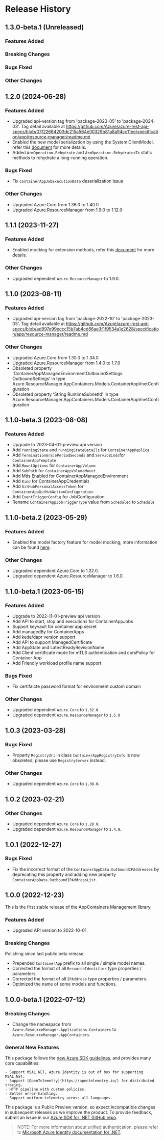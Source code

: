 # Release History

## 1.3.0-beta.1 (Unreleased)

### Features Added

### Breaking Changes

### Bugs Fixed

### Other Changes

## 1.2.0 (2024-06-28)

### Features Added

- Upgraded api-version tag from 'package-2023-05' to 'package-2024-03'. Tag detail available at https://github.com/Azure/azure-rest-api-specs/blob/07f22664203dc215a564e00329b81a8a94cc11ee/specification/app/resource-manager/readme.md
- Enabled the new model serialization by using the System.ClientModel, refer this [document](https://aka.ms/azsdk/net/mrw) for more details.
- Added `ArmOperation.Rehydrate` and `ArmOperation.Rehydrate<T>` static methods to rehydrate a long-running operation.

### Bugs Fixed

- Fix `ContainerAppJobExecutionData` deserialization issue

### Other Changes

- Upgraded Azure.Core from 1.36.0 to 1.40.0
- Upgraded Azure.ResourceManager from 1.9.0 to 1.12.0

## 1.1.1 (2023-11-27)

### Features Added

- Enabled mocking for extension methods, refer this [document](https://aka.ms/azsdk/net/mocking) for more details.

### Other Changes

- Upgraded dependent `Azure.ResourceManager` to 1.9.0.

## 1.1.0 (2023-08-11)

### Features Added

- Upgraded api-version tag from 'package-2022-10' to 'package-2023-05'. Tag detail available at https://github.com/Azure/azure-rest-api-specs/blob/ad997e99eccc15b7ab4cd66ae3f1f9534a1e2628/specification/app/resource-manager/readme.md

### Other Changes

- Upgraded Azure.Core from 1.30.0 to 1.34.0
- Upgraded Azure.ResourceManager from 1.4.0 to 1.7.0
- Obsoleted property 'ContainerAppManagedEnvironmentOutboundSettings OutboundSettings' in type Azure.ResourceManager.AppContainers.Models.ContainerAppVnetConfiguration
- Obsoleted property 'String RuntimeSubnetId' in type Azure.ResourceManager.AppContainers.Models.ContainerAppVnetConfiguration

## 1.1.0-beta.3 (2023-08-08)

### Features Added

- Upgrade to 2023-04-01-preview api version
- Add `runningState` and `runningStateDetails` for `ContainerAppReplica`
- Add `TerminationGracePeriodSeconds` and `ServicBinds`for `ContainerAppTemplate`
- Add `MountOptions` for `ContainerAppVolume`
- Add `SubPath` for `ContainerAppVolumeMount`
- Add Mtls Enabled for ContainerAppManagedEnvironment
- Add `Kind` for  ContainerAppCredentials
- Add `GitHubPersonalAccessToken` for `ContainerAppGitHubActionConfiguration`
- Add `EventTriggerConfig` for JobConfiguration
- Rename `ContainerAppJobTriggerType` value from `Scheduled` to `Schedule`

## 1.1.0-beta.2 (2023-05-29)

### Features Added

- Enabled the model factory feature for model mocking, more information can be found [here](https://azure.github.io/azure-sdk/dotnet_introduction.html#dotnet-mocking-factory-builder).

### Other Changes

- Upgraded dependent Azure.Core to 1.32.0.
- Upgraded dependent Azure.ResourceManager to 1.6.0.

## 1.1.0-beta.1 (2023-05-15)

### Features Added

- Upgrade to 2022-11-01-preview api version
- Add API to start, stop and executions for ContainerAppJobs
- Support keyvault for container app secret
- Add managedBy for ContainerApps
- Add keda/dapr version support
- Add API to support ManagedCertificate
- Add AppState and LatestReadyRevisionName
- Add Client certificate mode for mTLS authentication and corsPolicy for Container App
- Add Friendly workload profile name support

### Bugs Fixed

- Fix certifaicte password format for environment custom domain

### Other Changes

- Upgraded dependent `Azure.Core` to `1.32.0`
- Upgraded dependent `Azure.ResourceManager` to `1.5.0`

## 1.0.3 (2023-03-28)

### Bugs Fixed

- Property `RegistryUri` in class `ContainerAppRegistryInfo` is now obsoleted, please use `RegistryServer` instead.

### Other Changes

- Upgraded dependent `Azure.Core` to `1.30.0`.

## 1.0.2 (2023-02-21)

### Other Changes

- Upgraded dependent `Azure.Core` to `1.28.0`.
- Upgraded dependent `Azure.ResourceManager` to `1.4.0`.

## 1.0.1 (2022-12-27)

### Bugs Fixed

- Fix the incorrect format of the `ContainerAppData.OutboundIPAddresses` by deprecating this property and adding new property `ContainerAppData.OutboundIPAddressList`.

## 1.0.0 (2022-12-23)

This is the first stable release of the AppContainers Management library.

### Features Added

- Upgraded API version to 2022-10-01.

### Breaking Changes

Polishing since last public beta release:
- Prepended `ContainerApp` prefix to all single / simple model names.
- Corrected the format of all `ResourceIdentifier` type properties / parameters.
- Corrected the format of all `IPAddress` type properties / parameters.
- Optimized the name of some models and functions.

## 1.0.0-beta.1 (2022-07-12)

### Breaking Changes

- Change the namespace from `Azure.ResourceManager.Applications.Containers` to `Azure.ResourceManager.AppContainers`.

### General New Features

This package follows the [new Azure SDK guidelines](https://azure.github.io/azure-sdk/general_introduction.html), and provides many core capabilities:

    - Support MSAL.NET, Azure.Identity is out of box for supporting MSAL.NET.
    - Support [OpenTelemetry](https://opentelemetry.io/) for distributed tracing.
    - HTTP pipeline with custom policies.
    - Better error-handling.
    - Support uniform telemetry across all languages.

This package is a Public Preview version, so expect incompatible changes in subsequent releases as we improve the product. To provide feedback, submit an issue in our [Azure SDK for .NET GitHub repo](https://github.com/Azure/azure-sdk-for-net/issues).

> NOTE: For more information about unified authentication, please refer to [Microsoft Azure Identity documentation for .NET](https://docs.microsoft.com//dotnet/api/overview/azure/identity-readme?view=azure-dotnet).
